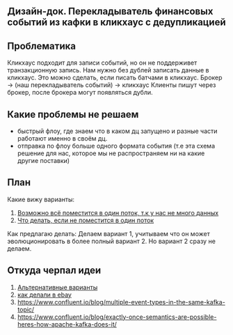 ## Дизайн-док. Перекладыватель финансовых событий из кафки в кликхаус с дедупликацией

## Проблематика
Кликхаус подходит для записи событий, но он не поддерживет транзакционную запись.
Нам нужно без дублей записать данные в кликхаус. Это можно сделать, если писать батчами в кликхаус.
Брокер -> (наш перекладыватель событий) -> кликхаус
Клиенты пишут через брокер, после брокера могут появляться дубли.

## Какие проблемы не решаем
- быстрый флоу, где знаем что в каком дц запущено и разные части работают именно в своём дц.
- отправка по флоу больше одного формата события (т.е эта схема решение для нас, которое мы не распространяем ни на какие другие поставки)

## План
Какие вижу варианты:
1. [Возможно всё поместится в один поток, т.к у нас не много данных](kafka_to_clickhouse_simple.md)<br/>
2. [Что делать, если не поместится в один поток](kafka_to_clickhouse_full.md)<br/>
   
Как предлагаю делать:
Делаем вариант 1, учитываем что он может эволюционировать в более полный вариант 2.
Но вариант 2 сразу не делаем.

## Откуда черпал идеи
1. [Альтернативные варианты](kafka_to_clickhouse_alternatives.md)
2. [как делали в ebay](https://tech.ebayinc.com/engineering/block-aggregator-real-time-data-ingestion-from-kafka-to-clickhouse-with-deterministic-retries/) <br />
3. https://www.confluent.io/blog/multiple-event-types-in-the-same-kafka-topic/ <br />
4. https://www.confluent.io/blog/exactly-once-semantics-are-possible-heres-how-apache-kafka-does-it/ <br />